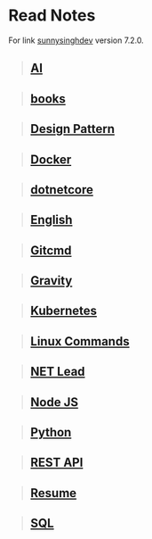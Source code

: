 # Read Notes 
For link [sunnysinghdev](http://sunysinghdev.github.io) version 7.2.0.

> ## [AI](ai)

> ## [books](books)

> ## [Design Pattern](designpattern)

> ## [Docker](docker)

> ## [dotnetcore](dotnetcore)

> ## [English](english)

> ## [Gitcmd](gitcmd)

> ## [Gravity](gravity)

> ## [Kubernetes](kubernetes)

> ## [Linux Commands](linuxcommand)

> ## [NET Lead](NETLead)

> ## [Node JS](nodejs)

> ## [Python](python)

> ## [REST API](restapi)

> ## [Resume](resume)

> ## [SQL](sql)

